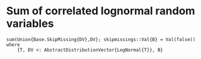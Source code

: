 # Sum of correlated lognormal random variables


<!-- ```@meta
function boot_dvsums_acf(dv, acf, nboot = 10_000)
    # test sum formula by bootstrap sample
    μ, σ = params(dv)
    Sigma = Diagonal(σ) * cormatrix_for_acf(length(dv), acf) * Diagonal(σ);
    dn = MvNormal(disallowmissing(μ), Symmetric(Sigma));
    x = rand(dn, nboot) .|> exp
    sums = vec(sum(x, dims = 1))
    #density(sums)
    drsum = fit(LogNormal, sums)
end
```

```jldoctest; output = false, setup = :(using Distributions,LogNormals,StatsPlots,Plots)
    mu = log.([110,100,80,120,160.0])
    sigma = log.([1.2,1.5,1.1,1.3,1.1])
    acf1 = [0.4,0.1]
    dv = SimpleDistributionVector(LogNormal{eltype(mu)}, mu, sigma);
    drsum = boot_dvsums_acf(dv, acf1) # boot sum across random numbers

    dsum = sum(dv, acf1)

    @test dsum ≈ drsum rtol = 0.02
``` -->

```@docs
sum(Union{Base.SkipMissing{DV},DV}; skipmissings::Val{B} = Val(false)) where 
    {T, DV <: AbstractDistributionVector{LogNormal{T}}, B}
```


